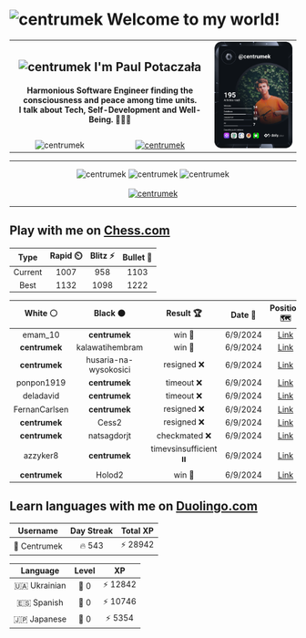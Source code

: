 <h1>
  <img
    src="https://emojis.slackmojis.com/emojis/images/1531849430/4246/blob-sunglasses.gif"
    width="30"
    alt="centrumek"
  />
  Welcome to my world!
</h1>

<table>
  <tbody>
    <tr>
      <td align="center" width="70%" colspan="2">
        <h2>
          <img
            src="https://raw.githubusercontent.com/MartinHeinz/MartinHeinz/master/wave.gif"
            width="30px"
            alt="centrumek"
          />
          I'm Paul Potaczała
        </h2>
        <h4>
          Harmonious Software Engineer finding the consciousness and peace among time units.
          <br/>
          I talk about Tech, Self-Development and Well-Being. 🌿🧘🚀
        </h4>
      </td>
      <td width="30%" rowspan="2">
        <a href="https://app.daily.dev/centrumek">
          <img
            src="./devcard.svg"
            alt="centrumek"
          />
        </a>
      </td>
    </tr>
    <tr align="center">
      <td>
        <img
          src="https://komarev.com/ghpvc/?username=centrumek&label=visitors&color=0e75b6&style=flat"
          alt="centrumek"
        >
      </td>
      <td>
        <a href="https://stackoverflow.com/users/14496012/centrumek">
          <img
            src="https://stackoverflow.com/users/flair/14496012.png?theme=dark"
            alt="centrumek"
          >
        </a>
      </td>
    </tr>
  </tbody>
</table>

---
<div align="center">
  <img 
    src="https://github-readme-stats.vercel.app/api?username=centrumek&show_icons=true&count_private=true&theme=dark&hide_border=true&hide=issues,contribs&bg_color=00000000"
    alt="centrumek"
  />
  <img
    src="https://github-readme-stats.vercel.app/api/top-langs/?username=centrumek&layout=compact&hide_border=true&theme=dark&bg_color=00000000&langs_count=6&exclude_repo=air-statistic-app"
    alt="centrumek"
  />
  <img 
    src="https://github-readme-streak-stats.herokuapp.com?user=centrumek&theme=dark&hide_border=true&background=FFFFFF00"
    alt="centrumek"
  />
  <br/>
  <br/>
  <a href="https://www.buymeacoffee.com/centrumek">
    <img
      src="https://cdn.buymeacoffee.com/buttons/v2/default-orange.png"
      height="50"
      width="210"
      alt="centrumek"
    />
  </a>
</div>

---

## Play with me on [Chess.com](https://www.chess.com/member/centrumek)

<div align="center">
<!--START_SECTION:chessStats-->
<!-- Automatically generated with https://github.com/Balastrong/chess-stats-action -->

| Type | Rapid ⏲️ | Blitz ⚡ | Bullet 🔫 |
|:---:|:---:|:---:|:---:|
| Current | 1007 | 958 | 1103 |
| Best | 1132 | 1098 | 1222 |

| White ⚪ | Black ⚫ | Result 🏆 | Date 📅 | Position 🗺️ | Type 🕕 |
|:---:|:---:|:---:|:---:|:---:|:---:|
| emam_10 | **centrumek** | win 🥇 | 6/9/2024 | <a href="http://www.ee.unb.ca/cgi-bin/tervo/fen.pl?select=6k1/8/3p3b/8/3q4/2p5/2K5/8 w - -">Link</a> | Bullet |
| **centrumek** | kalawatihembram | win 🥇 | 6/9/2024 | <a href="http://www.ee.unb.ca/cgi-bin/tervo/fen.pl?select=Q7/8/k1p5/1pP4Q/p2BP3/P2P4/2P5/7K b - -">Link</a> | Bullet |
| **centrumek** | husaria-na-wysokosici | resigned ❌ | 6/9/2024 | <a href="http://www.ee.unb.ca/cgi-bin/tervo/fen.pl?select=r4rk1/p2b1pbp/3p2p1/3Pp3/P5P1/1q1P1P2/1B2B1KP/R4R2 w - -">Link</a> | Bullet |
| ponpon1919 | **centrumek** | timeout ❌ | 6/9/2024 | <a href="http://www.ee.unb.ca/cgi-bin/tervo/fen.pl?select=8/8/8/3pRp2/3k1P2/8/P3K1n1/8 b - -">Link</a> | Bullet |
| deladavid | **centrumek** | timeout ❌ | 6/9/2024 | <a href="http://www.ee.unb.ca/cgi-bin/tervo/fen.pl?select=5QR1/5k2/p6r/1p3p1p/6p1/PP2PpPP/2PN1P1K/q7 b - -">Link</a> | Bullet |
| FernanCarlsen | **centrumek** | resigned ❌ | 6/9/2024 | <a href="http://www.ee.unb.ca/cgi-bin/tervo/fen.pl?select=8/8/8/8/4k2P/5R2/6P1/6K1 b - -">Link</a> | Bullet |
| **centrumek** | Cess2 | resigned ❌ | 6/9/2024 | <a href="http://www.ee.unb.ca/cgi-bin/tervo/fen.pl?select=8/2k4p/4b3/pp6/7P/K7/P4r2/8 w - -">Link</a> | Bullet |
| **centrumek** | natsagdorjt | checkmated ❌ | 6/9/2024 | <a href="http://www.ee.unb.ca/cgi-bin/tervo/fen.pl?select=8/3pkpp1/ppb1p3/2p1P3/P1PnP3/1P3q2/8/R3Q1Kr w - -">Link</a> | Bullet |
| azzyker8 | **centrumek** | timevsinsufficient ⏸️ | 6/9/2024 | <a href="http://www.ee.unb.ca/cgi-bin/tervo/fen.pl?select=8/8/8/2P5/kP1K4/B7/8/7b w - -">Link</a> | Bullet |
| **centrumek** | Holod2 | win 🥇 | 6/9/2024 | <a href="http://www.ee.unb.ca/cgi-bin/tervo/fen.pl?select=4r3/ppp2kQ1/4p3/1b1p1p1N/1n1P1P2/2q1PK2/8/3R4 b - -">Link</a> | Bullet |

<!--END_SECTION:chessStats-->
</div>

## Learn languages with me on [Duolingo.com](https://www.duolingo.com/profile/Centrumek)

<div align="center">
<!--START_SECTION:duolingoStats-->
<!-- Automatically generated with https://github.com/centrumek/duolingo-readme-stats-->

| Username | Day Streak | Total XP |
|:---:|:---:|:---:|
| 👤 Centrumek | 🔥 543 | ⚡ 28942 |

| Language | Level | XP |
|:---:|:---:|:---:|
| 🇺🇦 Ukrainian | 👑 0 | ⚡ 12842 |
| 🇪🇸 Spanish | 👑 0 | ⚡ 10746 |
| 🇯🇵 Japanese | 👑 0 | ⚡ 5354 |

<!--END_SECTION:duolingoStats-->
</div>
<!--
**centrumek/centrumek** is a ✨ _special_ ✨ repository because its `README.md` (this file) appears on your GitHub profile.

Here are some ideas to get you started:

- 🔭 I’m currently working on ...
- 🌱 I’m currently learning ...
- 👯 I’m looking to collaborate on ...
- 🤔 I’m looking for help with ...
- 💬 Ask me about ...
- 📫 How to reach me: ...
- 😄 Pronouns: ...
- ⚡ Fun fact: ...
-->
